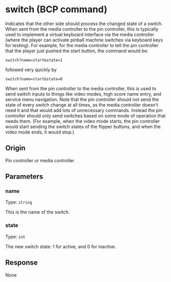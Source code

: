 # switch (BCP command)
Indicates that the other side should process the changed state of a switch. When sent from the media controller to the pin controller, this is typically used to implement a virtual keyboard interface via the media controller (where the player can activate pinball machine switches via keyboard keys for testing). For example, for the media controller to tell the pin controller that the player just pushed the start button, the command would be:

``` console
switch?name=start&state=1
```

followed very quickly by

``` console
switch?name=start&state=0
```

When sent from the pin controller to the media controller, this is used to send switch inputs to things like video modes, high score name entry, and service menu navigation. Note that the pin controller should not send the state of every switch change at all times, as the media controller doesn't need it and that would add lots of unnecessary commands. Instead the pin controller should only send switches based on some mode of operation that needs them. (For example, when the video mode starts, the pin controller would start sending the switch states of the flipper buttons, and when the video mode ends, it would stop.)

## Origin
Pin controller or media controller

## Parameters

### name
Type: `string`

This is the name of the switch.

### state
Type: `int`

The new switch state: 1 for active, and 0 for inactive.

## Response
None
